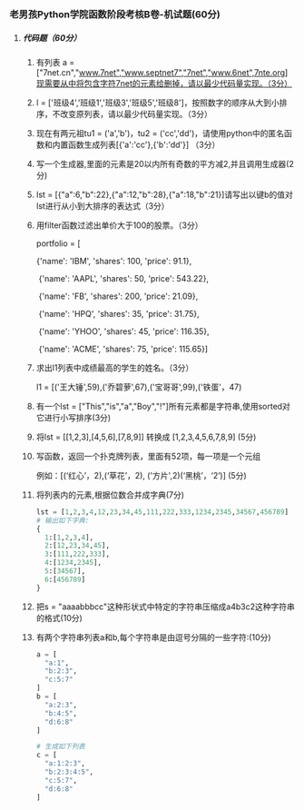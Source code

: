 ### 老男孩Python学院函数阶段考核B卷-机试题(60分)

1. ##### 代码题（60分）

   1. 有列表 a = ["7net.cn","www.7net","www.septnet7","7net","www.6net",7nte.org]现需要从中将包含字符7net的元素给删掉，请以最少代码量实现。（3分）

   2. l = ['班级4','班级1','班级3','班级5','班级8']，按照数字的顺序从大到小排序，不改变原列表，请以最少代码量实现。（3分）

   3. 现在有两元祖tu1 = ('a','b')，tu2 = ('cc','dd')，请使用python中的匿名函数和内置函数生成列表[{'a':'cc'},{'b':'dd'}] （3分）

   4. 写一个生成器,里面的元素是20以内所有奇数的平方减2,并且调用生成器(2分)

   5. lst = [{"a":6,"b":22},{"a":12,"b":28},{"a":18,"b":21}]请写出以键b的值对lst进行从小到大排序的表达式（3分）

   6. 用filter函数过滤出单价大于100的股票。（3分）

      portfolio = [

        {'name': 'IBM', 'shares': 100, 'price': 91.1},

      ​    {'name': 'AAPL', 'shares': 50, 'price': 543.22},

      ​    {'name': 'FB', 'shares': 200, 'price': 21.09},

      ​    {'name': 'HPQ', 'shares': 35, 'price': 31.75},

      ​    {'name': 'YHOO', 'shares': 45, 'price': 116.35},

      ​    {'name': 'ACME', 'shares': 75, 'price': 115.65}]

   7. 求出l1列表中成绩最高的学生的姓名。（3分）

      l1 = [('王大锤',59),('乔碧萝',67),('宝哥哥',99),('铁蛋'，47)

   8. 有一个lst = ["This","is","a","Boy","!"]所有元素都是字符串,使用sorted对它进行小写排序(3分)

   9. 将lst = [[1,2,3],[4,5,6],[7,8,9]] 转换成 [1,2,3,4,5,6,7,8,9] (5分)

   10. 写函数，返回一个扑克牌列表，里面有52项，每一项是一个元组 

       例如：[(‘红心’，2),(‘草花’，2), ('方片',2)(‘黑桃’，‘2’)] (5分)

   11. 将列表内的元素,根据位数合并成字典(7分)

       ```python
       lst = [1,2,3,4,12,23,34,45,111,222,333,1234,2345,34567,456789]
       # 输出如下字典:
       {
         1:[1,2,3,4],
         2:[12,23,34,45],
         3:[111,222,333],
         4:[1234,2345],
         5:[34567],
         6:[456789]
       }
       ```

   12. 把s = "aaaabbbcc"这种形状式中特定的字符串压缩成a4b3c2这种字符串的格式(10分)

   13. 有两个字符串列表a和b,每个字符串是由逗号分隔的一些字符:(10分)

       ```python
       a = [
         "a:1",
         "b:2:3",
         "c:5:7"
       ]
       b = [
         "a:2:3",
         "b:4:5",
         "d:6:8"
       ]
       
       # 生成如下列表
       c = [
         "a:1:2:3",
         "b:2:3:4:5",
         "c:5:7",
         "d:6:8"
       ]
       ```

       
